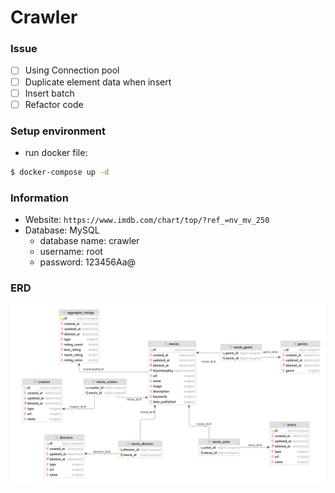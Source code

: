# Crawler

### Issue

- [ ]  Using Connection pool
- [ ]  Duplicate element data when insert
- [ ]  Insert batch
- [ ]  Refactor code

### Setup environment

- run docker file:

```bash
$ docker-compose up -d
```

### Information

- Website: ```https://www.imdb.com/chart/top/?ref_=nv_mv_250```
- Database: MySQL
    - database name: crawler
    - username: root
    - password: 123456Aa@

### ERD
![ERD](https://github.com/thanbv1510/tfs-03/blob/master/lec-04/crawler/resources/ERD.png)